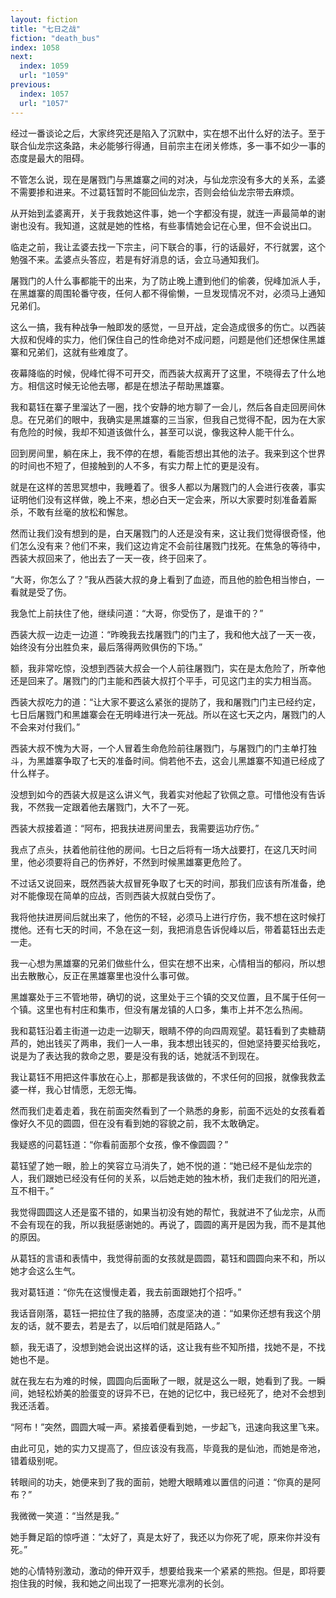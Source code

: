 ```yaml
---
layout: fiction
title: "七日之战"
fiction: "death_bus"
index: 1058
next:
  index: 1059
  url: "1059"
previous:
  index: 1057
  url: "1057"
---
```

经过一番谈论之后，大家终究还是陷入了沉默中，实在想不出什么好的法子。至于联合仙龙宗这条路，未必能够行得通，目前宗主在闭关修炼，多一事不如少一事的态度是最大的阻碍。

不管怎么说，现在是屠戮门与黑雄寨之间的对决，与仙龙宗没有多大的关系，孟婆不需要掺和进来。不过葛钰暂时不能回仙龙宗，否则会给仙龙宗带去麻烦。

从开始到孟婆离开，关于我救她这件事，她一个字都没有提，就连一声最简单的谢谢也没有。我知道，这就是她的性格，有些事情她会记在心里，但不会说出口。

临走之前，我让孟婆去找一下宗主，问下联合的事，行的话最好，不行就罢，这个勉强不来。孟婆点头答应，若是有好消息的话，会立马通知我们。

屠戮门的人什么事都能干的出来，为了防止晚上遭到他们的偷袭，倪峰加派人手，在黑雄寨的周围轮番守夜，任何人都不得偷懒，一旦发现情况不对，必须马上通知兄弟们。

这么一搞，我有种战争一触即发的感觉，一旦开战，定会造成很多的伤亡。以西装大叔和倪峰的实力，他们保住自己的性命绝对不成问题，问题是他们还想保住黑雄寨和兄弟们，这就有些难度了。

夜幕降临的时候，倪峰忙得不可开交，而西装大叔离开了这里，不晓得去了什么地方。相信这时候无论他去哪，都是在想法子帮助黑雄寨。

我和葛钰在寨子里溜达了一圈，找个安静的地方聊了一会儿，然后各自走回房间休息。在兄弟们的眼中，我确实是黑雄寨的三当家，但我自己觉得不配，因为在大家有危险的时候，我却不知道该做什么，甚至可以说，像我这种人能干什么。

回到房间里，躺在床上，我不停的在想，看能否想出其他的法子。我来到这个世界的时间也不短了，但接触到的人不多，有实力帮上忙的更是没有。

就是在这样的苦思冥想中，我睡着了。很多人都以为屠戮门的人会进行夜袭，事实证明他们没有这样做，晚上不来，想必白天一定会来，所以大家要时刻准备着厮杀，不敢有丝毫的放松和懈怠。

然而让我们没有想到的是，白天屠戮门的人还是没有来，这让我们觉得很奇怪，他们怎么没有来？他们不来，我们这边肯定不会前往屠戮门找死。在焦急的等待中，西装大叔回来了，他出去了一天一夜，终于回来了。

“大哥，你怎么了？”我从西装大叔的身上看到了血迹，而且他的脸色相当惨白，一看就是受了伤。

我急忙上前扶住了他，继续问道：“大哥，你受伤了，是谁干的？”

西装大叔一边走一边道：“昨晚我去找屠戮门的门主了，我和他大战了一天一夜，始终没有分出胜负来，最后落得两败俱伤的下场。”

额，我非常吃惊，没想到西装大叔会一个人前往屠戮门，实在是太危险了，所幸他还是回来了。屠戮门的门主能和西装大叔打个平手，可见这门主的实力相当高。

西装大叔吃力的道：“让大家不要这么紧张的提防了，我和屠戮门门主已经约定，七日后屠戮门和黑雄寨会在无明峰进行决一死战。所以在这七天之内，屠戮门的人不会来对付我们。”

西装大叔不愧为大哥，一个人冒着生命危险前往屠戮门，与屠戮门的门主单打独斗，为黑雄寨争取了七天的准备时间。倘若他不去，这会儿黑雄寨不知道已经成了什么样子。

没想到如今的西装大叔是这么讲义气，我着实对他起了钦佩之意。可惜他没有告诉我，不然我一定跟着他去屠戮门，大不了一死。

西装大叔接着道：“阿布，把我扶进房间里去，我需要运功疗伤。”

我点了点头，扶着他前往他的房间。七日之后将有一场大战要打，在这几天时间里，他必须要将自己的伤养好，不然到时候黑雄寨更危险了。

不过话又说回来，既然西装大叔冒死争取了七天的时间，那我们应该有所准备，绝对不能像现在简单的应战，否则西装大叔就白受伤了。

我将他扶进房间后就出来了，他伤的不轻，必须马上进行疗伤，我不想在这时候打搅他。还有七天的时间，不急在这一刻，我把消息告诉倪峰以后，带着葛钰出去走一走。

我一心想为黑雄寨的兄弟们做些什么，但实在想不出来，心情相当的郁闷，所以想出去散散心，反正在黑雄寨里也没什么事可做。

黑雄寨处于三不管地带，确切的说，这里处于三个镇的交叉位置，且不属于任何一个镇。这里也有村庄和集市，但没有屠龙镇的人口多，集市上并不怎么热闹。

我和葛钰沿着主街道一边走一边聊天，眼睛不停的向四周观望。葛钰看到了卖糖葫芦的，她出钱买了两串，我们一人一串，我本想出钱买的，但她坚持要买给我吃，说是为了表达我的救命之恩，要是没有我的话，她就活不到现在。

我让葛钰不用把这件事放在心上，那都是我该做的，不求任何的回报，就像我救孟婆一样，我心甘情愿，无怨无悔。

然而我们走着走着，我在前面突然看到了一个熟悉的身影，前面不远处的女孩看着像好久不见的圆圆，但在没有看到她的容貌之前，我不太敢确定。

我疑惑的问葛钰道：“你看前面那个女孩，像不像圆圆？”

葛钰望了她一眼，脸上的笑容立马消失了，她不悦的道：“她已经不是仙龙宗的人，我们跟她已经没有任何的关系，以后她走她的独木桥，我们走我们的阳光道，互不相干。”

我觉得圆圆这人还是蛮不错的，如果当初没有她的帮忙，我就进不了仙龙宗，从而不会有现在的我，所以我挺感谢她的。再说了，圆圆的离开是因为我，而不是其他的原因。

从葛钰的言语和表情中，我觉得前面的女孩就是圆圆，葛钰和圆圆向来不和，所以她才会这么生气。

我对葛钰道：“你先在这慢慢走着，我去前面跟她打个招呼。”

我话音刚落，葛钰一把拉住了我的胳膊，态度坚决的道：“如果你还想有我这个朋友的话，就不要去，若是去了，以后咱们就是陌路人。”

额，我无语了，没想到她会说出这样的话，这让我有些不知所措，找她不是，不找她也不是。

就在我左右为难的时候，圆圆向后面瞅了一眼，就是这么一眼，她看到了我。一瞬间，她轻松娇美的脸蛋变的讶异不已，在她的记忆中，我已经死了，绝对不会想到我还活着。

“阿布！”突然，圆圆大喊一声。紧接着便看到她，一步起飞，迅速向我这里飞来。

由此可见，她的实力又提高了，但应该没有我高，毕竟我的是仙池，而她是帝池，错着级别呢。

转眼间的功夫，她便来到了我的面前，她瞪大眼睛难以置信的问道：“你真的是阿布？”

我微微一笑道：“当然是我。”

她手舞足蹈的惊呼道：“太好了，真是太好了，我还以为你死了呢，原来你并没有死。”

她的心情特别激动，激动的伸开双手，想要给我来一个紧紧的熊抱。但是，即将要抱住我的时候，我和她之间出现了一把寒光凛冽的长剑。